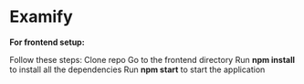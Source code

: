 # Examify


**For frontend setup:**

Follow these steps:
Clone repo
Go to the frontend directory
Run **npm install** to install all the dependencies
Run **npm start** to start the application
